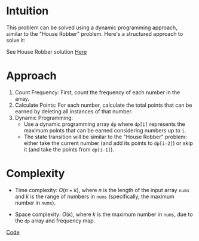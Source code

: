 # Intuition
This problem can be solved using a dynamic programming approach, similar to the "House Robber" problem. Here's a structured approach to solve it:

See House Robber solution [Here](https://leetcode.com/problems/house-robber/solutions/5441827/typescript-approach/)

# Approach
1. Count Frequency: First, count the frequency of each number in the array.
2. Calculate Points: For each number, calculate the total points that can be earned by deleting all instances of that number.
3. Dynamic Programming:
   - Use a dynamic programming array `dp` where `dp[i]` represents the maximum points that can be earned considering numbers up to `i`.
   - The state transition will be similar to the "House Robber" problem: either take the current number (and add its points to `dp[i-2]`) or skip it (and take the points from `dp[i-1]`).


# Complexity
- Time complexity:
$O(n+k)$, where $n$ is the length of the input array `nums` and $k$ is the range of numbers in `nums` (specifically, the maximum number in `nums`).

- Space complexity:
$O(k)$, where $k$ is the maximum number in `nums`, due to the `dp` array and frequency map.

[Code](./740-Delete-and-Earn.ts)
